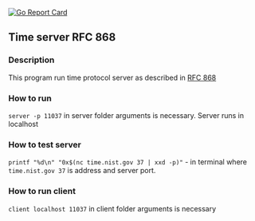 [![Go Report Card](https://goreportcard.com/badge/github.com/Atluss/RFC-868-server)](https://goreportcard.com/report/github.com/Atluss/RFC-868-server)

## Time server RFC 868

### Description

This program run time protocol server as described in [RFC 868](https://tools.ietf.org/html/rfc868)

### How to run

`server -p 11037` in server folder arguments is necessary. Server runs in localhost

### How to test server

`printf "%d\n" "0x$(nc time.nist.gov 37 | xxd -p)"` - in terminal where `time.nist.gov 37` is address and server port.

### How to run client

`client localhost 11037` in client folder arguments is necessary